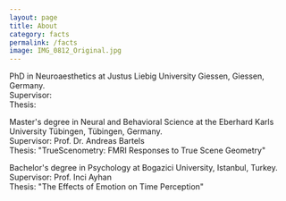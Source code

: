 ```yaml
---
layout: page
title: About
category: facts
permalink: /facts
image: IMG_0812_Original.jpg
---
```


PhD in Neuroaesthetics at Justus Liebig University Giessen, Giessen, Germany.<br>
Supervisor:<br>
Thesis:

Master's degree in Neural and Behavioral Science at the Eberhard Karls University Tübingen, Tübingen, Germany.<br>
Supervisor: Prof. Dr. Andreas Bartels<br>
Thesis: "TrueScenometry: FMRI Responses to True Scene Geometry"

Bachelor's degree in Psychology at Bogazici University, Istanbul, Turkey.<br>
Supervisor: Prof. Inci Ayhan<br>
Thesis: "The Effects of Emotion on Time Perception"
